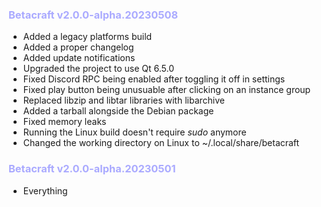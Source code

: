 <h3 style="color: #aaaaff;">Betacraft v2.0.0-alpha.20230508</h3>

- Added a legacy platforms build
- Added a proper changelog
- Added update notifications
- Upgraded the project to use Qt 6.5.0
- Fixed Discord RPC being enabled after toggling it off in settings
- Fixed play button being unusuable after clicking on an instance group
- Replaced libzip and libtar libraries with libarchive
- Added a tarball alongside the Debian package
- Fixed memory leaks
- Running the Linux build doesn't require *sudo* anymore
- Changed the working directory on Linux to ~/.local/share/betacraft

<h3 style="color: #aaaaff;">Betacraft v2.0.0-alpha.20230501</h3>

- Everything